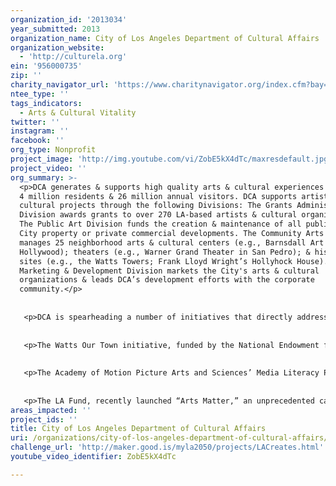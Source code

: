 ```yaml
---
organization_id: '2013034'
year_submitted: 2013
organization_name: City of Los Angeles Department of Cultural Affairs
organization_website:
  - 'http://culturela.org'
ein: '956000735'
zip: ''
charity_navigator_url: 'https://www.charitynavigator.org/index.cfm?bay=search.profile&ein=956000735'
ntee_type: ''
tags_indicators:
  - Arts & Cultural Vitality
twitter: ''
instagram: ''
facebook: ''
org_type: Nonprofit
project_image: 'http://img.youtube.com/vi/ZobE5kX4dTc/maxresdefault.jpg'
project_video: ''
org_summary: >-
  <p>DCA generates & supports high quality arts & cultural experiences for LA’s
  4 million residents & 26 million annual visitors. DCA supports artists &
  cultural projects through the following Divisions: The Grants Administration
  Division awards grants to over 270 LA-based artists & cultural organizations.
  The Public Art Division funds the creation & maintenance of all public art on
  City property or private commercial developments. The Community Arts Division
  manages 25 neighborhood arts & cultural centers (e.g., Barnsdall Art Park in
  Hollywood); theaters (e.g., Warner Grand Theater in San Pedro); & historic
  sites (e.g., the Watts Towers; Frank Lloyd Wright’s Hollyhock House). DCA’s
  Marketing & Development Division markets the City's arts & cultural
  organizations & leads DCA’s development efforts with the corporate
  community.</p>
   
   
   <p>DCA is spearheading a number of initiatives that directly address the LA2050 indicators. In Housing, DCA is working with the Actors Fund Housing Development Corporation & Artspace, an organization dedicated to creating sustainably affordable space for artists & arts organizations, to build the Broadway Arts Center (BAC) - a mixed-used facility to include approximately 100 affordable live/work units, along with rehearsal & performance space. The BAC will be part of the Broadway Cultural Quarter, anticipated to include a downtown campus for CalArts’ MFA Theater program, creative industry incubator space, and upper-floor offices for creative businesses and startups. </p>
   
   
   <p>The Watts Our Town initiative, funded by the National Endowment for the Arts, brings together community members and stakeholders to design an artistic “green” pathway connecting the 103rd Street Metro Station to the Watts Towers. Environmental Quality is promoted by replacing existing concrete walkways with grass and trees, and Social Connectedness is encouraged by repurposing a historic train station into a visitors center and gallery.</p>
   
   
   <p>The Academy of Motion Picture Arts and Sciences’ Media Literacy Program currently serves nearly 1600 high school students annually. The program includes film screenings and group discussions, along with visits from filmmakers and industry professionals. It is designed to help students improve analytical skills to encourage thoughtful interaction with film. In addition, the Academy is building the world’s largest movie museum - the Academy Museum of Motion Pictures - next to the LACMA campus. Providing students with access to this museum and to LACMA, as well as expanding to programs, will be an integral part of LA Creates!</p>
   
   
   <p>The LA Fund, recently launched “Arts Matter,” an unprecedented campaign to revitalize arts education in LAUSD. Developed to drive public awareness for the critical role of arts education in public schools, the campaign includes leading contemporary artists, including Barbara Kruger and John Baldessari, as well as LA entertainment, civic, and education leaders.</p>
areas_impacted: ''
project_ids: ''
title: City of Los Angeles Department of Cultural Affairs
uri: /organizations/city-of-los-angeles-department-of-cultural-affairs/
challenge_url: 'http://maker.good.is/myla2050/projects/LACreates.html'
youtube_video_identifier: ZobE5kX4dTc

---
```

